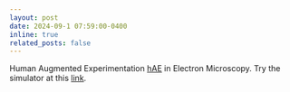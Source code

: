 ```yaml
---
layout: post
date: 2024-09-1 07:59:00-0400
inline: true
related_posts: false
---
```


Human Augmented Experimentation [hAE](https://www.linkedin.com/feed/update/urn:li:activity:7236115281360613376/) in Electron Microscopy. Try the simulator at this [link](https://tiny.utk.edu/hAE). 

